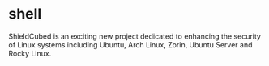 # shell
ShieldCubed is an exciting new project dedicated to enhancing the security of Linux systems including Ubuntu, Arch Linux, Zorin, Ubuntu Server and Rocky Linux.
